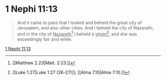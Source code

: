 # 1 Nephi 11:13

> And it came to pass that I looked and beheld the great city of Jerusalem, and also other cities. And I beheld the city of Nazareth; and in the city of <u>Nazareth</u>[^a] I beheld a <u>virgin</u>[^b], and she was exceedingly fair and white.

[1 Nephi 11:13](https://www.churchofjesuschrist.org/study/scriptures/bofm/1-ne/11?lang=eng&id=p13#p13)


[^a]: [[Matthew 2.23|Matt. 2:23.]]
[^b]: [[Luke 1.27|Luke 1:27 (26-27)]]; [[Alma 7.10|Alma 7:10.]]
